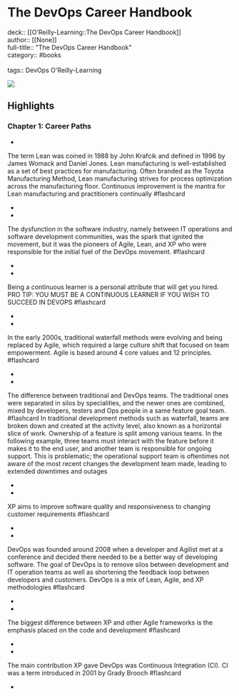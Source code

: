 # The DevOps Career Handbook

deck:: [[O'Reilly-Learning::The DevOps Career Handbook]]\
author:: [[None]]\
full-title:: "The DevOps Career Handbook"\
category:: #books\
\
tags:: DevOps O'Reilly-Learning  

![](https://learning.oreilly.com/covers/9781803230948/)

## Highlights
### Chapter 1: Career Paths
- 

The term Lean was coined in 1988 by John Krafcik and defined in 1996 by James Womack and Daniel Jones. Lean manufacturing is well-established as a set of best practices for manufacturing. Often branded as the Toyota Manufacturing Method, Lean manufacturing strives for process optimization across the manufacturing floor. Continuous improvement is the mantra for Lean manufacturing and practitioners continually #flashcard 


    
-
- 

The dysfunction in the software industry, namely between IT operations and software development communities, was the spark that ignited the movement, but it was the pioneers of Agile, Lean, and XP who were responsible for the initial fuel of the DevOps movement. #flashcard 


    
-
- 

Being a continuous learner is a personal attribute that will get you hired.
     PRO TIP: YOU MUST BE A CONTINUOUS LEARNER IF YOU WISH TO SUCCEED IN DEVOPS #flashcard 


    
-
- 

In the early 2000s, traditional waterfall methods were evolving and being replaced by Agile, which required a large culture shift that focused on team empowerment. Agile is based around 4 core values and 12 principles. #flashcard 


    
-
- 
 The difference between traditional and DevOps teams. The traditional ones were separated in silos by specialities, and the newer ones are combined, mixed by developers, testers and Ops people in a same feature goal team. #flashcard 
    In traditional development methods such as waterfall, teams are broken down and created at the activity level, also known as a horizontal slice of work. Ownership of a feature is split among various teams. In the following example, three teams must interact with the feature before it makes it to the end user, and another team is responsible for ongoing support. This is problematic; the operational support team is oftentimes not aware of the most recent changes the development team made, leading to extended downtimes and outages

    
-
- 

XP aims to improve software quality and responsiveness to changing customer requirements #flashcard 


    
-
- 

DevOps was founded around 2008 when a developer and Agilist met at a conference and decided there needed to be a better way of developing software. The goal of DevOps is to remove silos between development and IT operation teams as well as shortening the feedback loop between developers and customers. DevOps is a mix of Lean, Agile, and XP methodologies #flashcard 


    
-
- 

The biggest difference between XP and other Agile frameworks is the emphasis placed on the code and development #flashcard 


    
-
- 

The main contribution XP gave DevOps was Continuous Integration (CI). CI was a term introduced in 2001 by Grady Brooch #flashcard 


    
-
